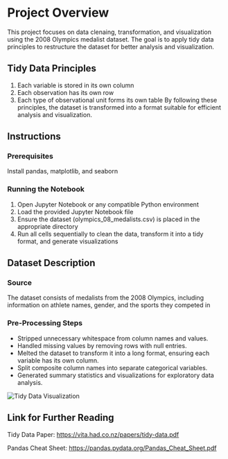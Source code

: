 # Project Overview
This project focuses on data clenaing, transformation, and visualization using the 2008 Olympics medalist dataset. The goal is to apply tidy data principles to restructure the dataset for better analysis and visualization.


## Tidy Data Principles
1. Each variable is stored in its own column
2. Each observation has its own row
3. Each type of observational unit forms its own table
By following these principles, the dataset is transformed into a format suitable for efficient analysis and visualization.


## Instructions
### Prerequisites
Install pandas, matplotlib, and seaborn

### Running the Notebook
1. Open Jupyter Notebook or any compatible Python environment
2. Load the provided Jupyter Notebook file
3. Ensure the dataset (olympics_08_medalists.csv) is placed in the appropriate directory
4. Run all cells sequentially to clean the data, transform it into a tidy format, and generate visualizations


## Dataset Description 
### Source
The dataset consists of medalists from the 2008 Olympics, including information on athlete names, gender, and the sports they competed in

### Pre-Processing Steps
* Stripped unnecessary whitespace from column names and values.
* Handled missing values by removing rows with null entries.
* Melted the dataset to transform it into a long format, ensuring each variable has its own column.
* Split composite column names into separate categorical variables.
* Generated summary statistics and visualizations for exploratory data analysis.


![Tidy Data Visualization](<img width="864" alt="Tidydata Visualization" src="https://github.com/user-attachments/assets/986a4ff2-4168-416f-b750-c33b19443e68" />)

## Link for Further Reading
Tidy Data Paper: https://vita.had.co.nz/papers/tidy-data.pdf 

Pandas Cheat Sheet: https://pandas.pydata.org/Pandas_Cheat_Sheet.pdf 
